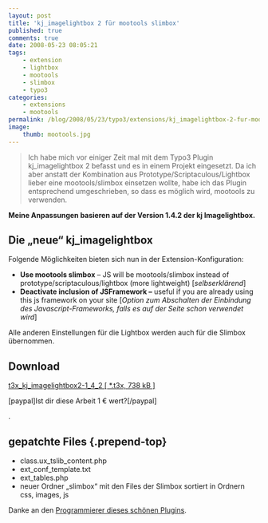 ```yaml
---
layout: post
title: 'kj_imagelightbox 2 für mootools slimbox'
published: true
comments: true
date: 2008-05-23 08:05:21
tags:
    - extension
    - lightbox
    - mootools
    - slimbox
    - typo3
categories:
    - extensions
    - mootools
permalink: /blog/2008/05/23/typo3/extensions/kj_imagelightbox-2-fur-mootools-slimbox
image:
    thumb: mootools.jpg
---
```

> Ich habe mich vor einiger Zeit mal mit dem Typo3 Plugin kj_imagelightbox 2 befasst und es in einem Projekt eingesetzt. Da ich aber anstatt der Kombination aus Prototype/Scriptaculous/Lightbox lieber eine mootools/slimbox einsetzen wollte, habe ich das Plugin entsprechend umgeschrieben, so dass es möglich wird, mootools zu verwenden.



**Meine Anpassungen basieren auf der Version 1.4.2 der kj Imagelightbox.**

## Die &#8222;neue&#8220; kj_imagelightbox

Folgende Möglichkeiten bieten sich nun in der Extension-Konfiguration:

  * **Use mootools slimbox** &#8211; JS will be mootools/slimbox instead of prototype/scriptaculous/lightbox (more lightweight) [_selbserklärend_]
  * **Deactivate inclusion of JSFramework &#8211;** useful if you are already using this js framework on your site [_Option zum Abschalten der Einbindung des Javascript-Frameworks, falls es auf der Seite schon verwendet wird_]

Alle anderen Einstellungen für die Lightbox werden auch für die Slimbox übernommen.

## Download

[t3x\_kj\_imagelightbox2-1\_4\_2 [ *.t3x, 738 kB ]][1]

[paypal]Ist dir diese Arbeit 1 € wert?[/paypal]
  
.

## gepatchte Files {.prepend-top}

  * class.ux\_tslib\_content.php
  * ext\_conf\_template.txt
  * ext_tables.php
  * neuer Ordner &#8222;slimbox&#8220; mit den Files der Slimbox sortiert in Ordnern css, images, js

Danke an den [Programmierer dieses schönen Plugins][2].

 [1]: http://mediavrog.net/blog/wp-content/uploads/2008/05/t3x_kj_imagelightbox2-1_4_2.t3x
 [2]: http://www.typo3-tutorials.org/meine-extensions/kj-imagelightbox-v2.html "kj imagelightbox auf typo3-tutorials.de runterladen und Kudos verteilen"